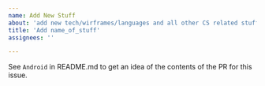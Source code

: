 ```yaml
---
name: Add New Stuff
about: 'add new tech/wirframes/languages and all other CS related stuff to the project'
title: 'Add name_of_stuff'
assignees: ''

---
```


See `Android` in README.md to get an idea of the contents of the PR for this issue.
